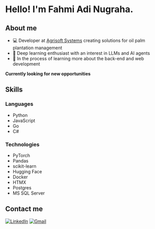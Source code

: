 # Hello! I'm Fahmi Adi Nugraha.

## About me

- 💻 Developer at [Agrisoft Systems](https://www.agrisoft-systems.com/) creating solutions for oil palm plantation management
-  Deep learning enthusiast with an interest in LLMs and AI agents
-  In the process of learning more about the back-end and web development

**Currently looking for new opportunities**

## Skills

### Languages

- Python
- JavaScript
- Go
- C#

### Technologies

- PyTorch
- Pandas
- scikit-learn
- Hugging Face
- Docker
- HTMX
- Postgres
- MS SQL Server

## Contact me

[![LinkedIn](https://img.shields.io/badge/linkedin-%230077B5.svg?style=for-the-badge&logo=linkedin&logoColor=white)](https://www.linkedin.com/in/fahminugraha/)
[![Gmail](https://img.shields.io/badge/Gmail-D14836?style=for-the-badge&logo=gmail&logoColor=white)](mailto:fnugraha@gmail.com)
